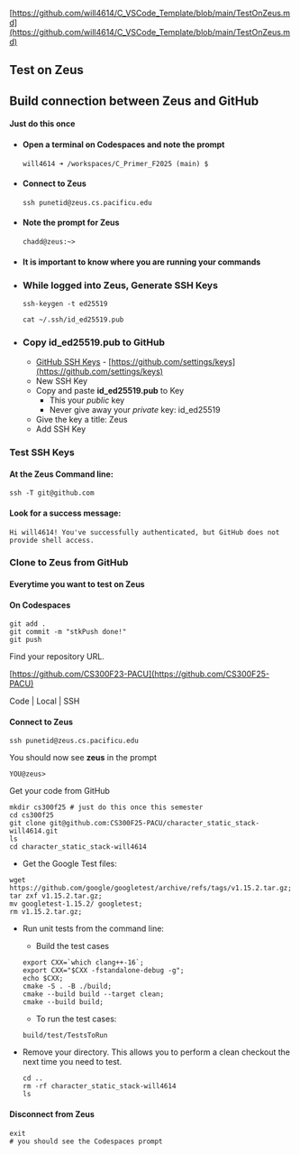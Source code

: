 [https://github.com/will4614/C_VSCode_Template/blob/main/TestOnZeus.md](https://github.com/will4614/C_VSCode_Template/blob/main/TestOnZeus.md)
## Test on Zeus


## Build connection between Zeus and GitHub 
#### Just do this once

* #### Open a terminal on Codespaces and note the prompt
  ```
  will4614 ➜ /workspaces/C_Primer_F2025 (main) $ 
  ```

* #### Connect to Zeus
  ```
  ssh punetid@zeus.cs.pacificu.edu
  ```
* #### Note the prompt for Zeus

  ```
  chadd@zeus:~> 
  ```
* #### It is important to know where you are running your commands

* ### While logged into Zeus, Generate SSH Keys

  ```
  ssh-keygen -t ed25519

  cat ~/.ssh/id_ed25519.pub
  ```
* ### Copy id_ed25519.pub to GitHub

  * [GitHub SSH Keys](https://github.com/settings/keys) - [https://github.com/settings/keys](https://github.com/settings/keys)
  * New SSH Key
  * Copy and paste **id_ed25519.pub** to Key
	  * This your *public* key
    * Never give away your *private* key: id_ed25519
  * Give the key a title: Zeus
  * Add SSH Key


### Test SSH Keys

#### At the Zeus Command line:
```
ssh -T git@github.com
```
#### Look for a success message:
```
Hi will4614! You've successfully authenticated, but GitHub does not provide shell access.
```


### Clone to Zeus from GitHub
#### Everytime you want to test on Zeus

#### On Codespaces
```
git add .
git commit -m "stkPush done!"
git push
```

Find your repository URL.

[https://github.com/CS300F23-PACU](https://github.com/CS300F25-PACU)

Code | Local | SSH

#### Connect to Zeus

```
ssh punetid@zeus.cs.pacificu.edu
```

You should now see **zeus** in the prompt

```
YOU@zeus>
```

Get your code from GitHub
```
mkdir cs300f25 # just do this once this semester
cd cs300f25
git clone git@github.com:CS300F25-PACU/character_static_stack-will4614.git
ls
cd character_static_stack-will4614
```

* Get the Google Test files:
```
wget https://github.com/google/googletest/archive/refs/tags/v1.15.2.tar.gz;
tar zxf v1.15.2.tar.gz;
mv googletest-1.15.2/ googletest;
rm v1.15.2.tar.gz;
```
* Run unit tests from the command line:
   * Build the test cases
   ```
   export CXX=`which clang++-16`;
   export CXX="$CXX -fstandalone-debug -g";
   echo $CXX;
   cmake -S . -B ./build;
   cmake --build build --target clean;
   cmake --build build;
   ```

   * To run the test cases:
   ```
   build/test/TestsToRun
   ```
* Remove your directory. This allows you to perform a clean checkout the next time you need to test.

  ```
  cd ..
  rm -rf character_static_stack-will4614
  ls
  ```
#### Disconnect from Zeus
```
exit
# you should see the Codespaces prompt
```
